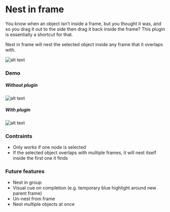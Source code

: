 # Nest in frame

You know when an object isn't inside a frame, but you thought it was, and so you drag it out to the side then drag it back inside the frame? This plugin is essentially a shortcut for that. 

Nest in frame will nest the selected object inside any frame that it overlaps with.

![alt text](https://lucid-hugle-e411cb.netlify.app/portfolio/nest-in-frame/explainer.png "What the plugin does")

### Demo

##### Without plugin
![alt text](https://lucid-hugle-e411cb.netlify.app/portfolio/nest-in-frame/without-plugin.gif "Demo without plugin")

##### With plugin
![alt text](https://lucid-hugle-e411cb.netlify.app/portfolio/nest-in-frame/with-plugin.gif "Demo with plugin")

### Contraints
- Only works if one node is selected
- If the selected object overlaps with multiple frames, it will nest itself inside the first one it finds

### Future features
- Nest in group
- Visual cue on completion (e.g. temporary blue highlight around new parent frame)
- Un-nest from frame
- Nest multiple objects at once